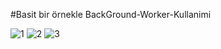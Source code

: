 #Basit bir örnekle  BackGround-Worker-Kullanimi

![1](https://user-images.githubusercontent.com/33864154/50828471-89b38380-1352-11e9-859a-3685a61a202e.JPG)
![2](https://user-images.githubusercontent.com/33864154/50828475-8b7d4700-1352-11e9-8fa6-eef4dd43d8bf.JPG)
![3](https://user-images.githubusercontent.com/33864154/50828479-8ddfa100-1352-11e9-8934-be5dea2d8db4.JPG)
